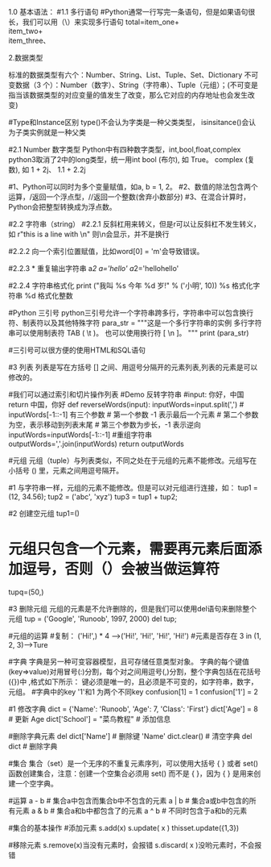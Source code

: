 ﻿1.0 基本语法：
#1.1 多行语句
#Python通常一行写完一条语句，但是如果语句很长，我们可以用（\）来实现多行语句
total=item_one+\
	item_two+\
	item_three、

2.数据类型

标准的数据类型有六个：Number、String、List、Tuple、Set、Dictionary
不可变数据（3 个）：Number（数字）、String（字符串）、Tuple（元组）；(不可变是指当该数据类型的对应变量的值发生了改变，那么它对应的内存地址也会发生改变)

#Type和Instance区别
type()不会认为字类是一种父类类型，
isinsitance()会认为子类实例就是一种父类

#2.1 Number 数字类型
Python中有四种数字类型，int,bool,float,complex
python3取消了2中的long类型，统一用int
bool (布尔), 如 True。
complex (复数), 如 1 + 2j、 1.1 + 2.2j

#1、Python可以同时为多个变量赋值，如a, b = 1, 2。
#2、数值的除法包含两个运算，/返回一个浮点型，//返回一个整数(舍弃小数部分)
#3、在混合计算时，Python会把整型转换成为浮点数。


#2.2 字符串（string）
#2.2.1 反斜杠用来转义，但是r可以让反斜杠不发生转义，
如 r"this is a line with \n" 则\n会显示，并不是换行

#2.2.2 向一个索引位置赋值，比如word[0] = 'm'会导致错误。

#2.2.3 * 重复输出字符串 a*2 
a='hello' a*2='hellohello'

#2.2.4 字符串格式化 
print ("我叫 %s 今年 %d 岁!" % ('小明', 10))
	%s 格式化字符串
	%d 格式化整数

#Python 三引号
python三引号允许一个字符串跨多行，字符串中可以包含换行符、制表符以及其他特殊字符
para_str = """这是一个多行字符串的实例
多行字符串可以使用制表符
TAB ( \t )。
也可以使用换行符 [ \n ]。
"""
print (para_str)

#三引号可以很方便的使用HTML和SQL语句

#3 列表
列表是写在方括号 [] 之间、用逗号分隔开的元素列表,列表的元素是可以修改的。

#我们可以通过索引和切片操作列表
#Demo 反转字符串
#input: 你好，中国 return 中国，你好 
def reverseWords(input):
    inputWords=input.split(',')
	# inputWords[-1::-1] 有三个参数
    # 第一个参数 -1 表示最后一个元素
    # 第二个参数为空，表示移动到列表末尾
    # 第三个参数为步长，-1 表示逆向
    inputWords=inputWords[-1::-1]
	#重组字符串
    outputWords=','.join(inputWords)
    return outputWords

#元组
元组（tuple）与列表类似，不同之处在于元组的元素不能修改。元组写在小括号 () 里，元素之间用逗号隔开。

#1 与字符串一样，元组的元素不能修改。但是可以对元组进行连接，如：
tup1 = (12, 34.56);
tup2 = ('abc', 'xyz')
tup3 = tup1 + tup2;

#2 创建空元组 
tup1=()
# 元组只包含一个元素，需要再元素后面添加逗号，否则（）会被当做运算符
tupq=(50,)

#3 删除元组
元组的元素是不允许删除的，但是我们可以使用del语句来删除整个元组
tup = ('Google', 'Runoob', 1997, 2000)
del tup;

#元组的运算
#复制：
('Hi!',) * 4  -->('Hi!', 'Hi!', 'Hi!', 'Hi!')
#元素是否存在
3 in (1, 2, 3)-->Ture

#字典
字典是另一种可变容器模型，且可存储任意类型对象。
字典的每个键值(key=>value)对用冒号(:)分割，每个对之间用逗号(,)分割，整个字典包括在花括号({})中 ,格式如下所示：
键必须是唯一的，且必须是不可变的，如字符串，数字，元组。
#字典中的key '1'和1 为两个不同key
confusion[1] = 1
confusion['1'] = 2

#1 修改字典
dict = {'Name': 'Runoob', 'Age': 7, 'Class': 'First'}
dict['Age'] = 8               # 更新 Age
dict['School'] = "菜鸟教程"  # 添加信息

#删除字典元素
del dict['Name'] # 删除键 'Name'
dict.clear()     # 清空字典
del dict         # 删除字典

#集合
集合（set）是一个无序的不重复元素序列，可以使用大括号 { } 或者 set() 函数创建集合，注意：创建一个空集合必须用 set() 而不是 { }，因为 { } 是用来创建一个空字典。

#运算
a - b  # 集合a中包含而集合b中不包含的元素
a | b  # 集合a或b中包含的所有元素
a & b  # 集合a和b中都包含了的元素
a ^ b  # 不同时包含于a和b的元素

#集合的基本操作
#添加元素
s.add(x)
s.update( x )
thisset.update({1,3})

#移除元素
s.remove(x)当没有元素时，会报错
s.discard( x )没哟元素时，不会报错
